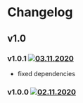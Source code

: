 # Changelog
## v1.0
### v1.0.1 [![03.11.2020](https://img.shields.io/date/1604358064)](https://github.com/d8corp/perfocode/tree/v1.0.1)
- fixed dependencies
### v1.0.0 [![02.11.2020](https://img.shields.io/date/1604339440)](https://github.com/d8corp/perfocode/tree/v1.0.0)
